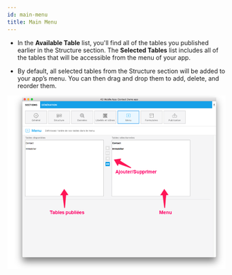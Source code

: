 ```yaml
---
id: main-menu
title: Main Menu
---
```

* In the **Available Table** list, you'll find all of the tables you published earlier in the Structure section. The **Selected Tables** list includes all of the tables that will be accessible from the menu of your app.

* By default, all selected tables from the Structure section will be added to your app’s menu. You can then drag and drop them to add, delete, and reorder them.

![Main menu section](assets/project-editor/Main-menu-section-4D-for-iOS.png)